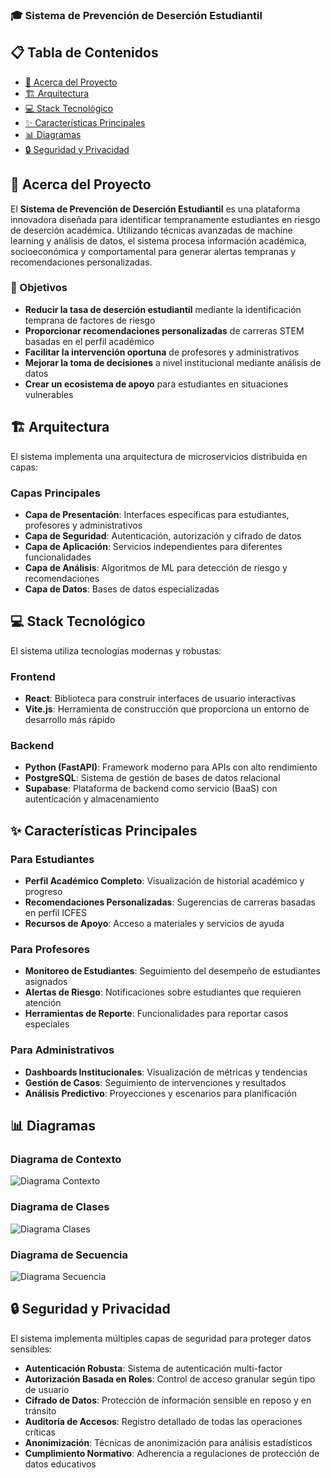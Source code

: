 ### 🎓 Sistema de Prevención de Deserción Estudiantil

## 📋 Tabla de Contenidos

- [🚀 Acerca del Proyecto](#-acerca-del-proyecto)
- [🏗️ Arquitectura](#%EF%B8%8F-arquitectura)
- [💻 Stack Tecnológico](#-stack-tecnológico)
- [✨ Características Principales](#-características-principales)
- [📊 Diagramas](#-diagramas)
- [🔒 Seguridad y Privacidad](#-seguridad-y-privacidad)

## 🚀 Acerca del Proyecto

El **Sistema de Prevención de Deserción Estudiantil** es una plataforma innovadora diseñada para identificar tempranamente estudiantes en riesgo de deserción académica. Utilizando técnicas avanzadas de machine learning y análisis de datos, el sistema procesa información académica, socioeconómica y comportamental para generar alertas tempranas y recomendaciones personalizadas.

### 🎯 Objetivos

- **Reducir la tasa de deserción estudiantil** mediante la identificación temprana de factores de riesgo
- **Proporcionar recomendaciones personalizadas** de carreras STEM basadas en el perfil académico
- **Facilitar la intervención oportuna** de profesores y administrativos
- **Mejorar la toma de decisiones** a nivel institucional mediante análisis de datos
- **Crear un ecosistema de apoyo** para estudiantes en situaciones vulnerables


## 🏗️ Arquitectura

El sistema implementa una arquitectura de microservicios distribuida en capas:

### Capas Principales

- **Capa de Presentación**: Interfaces específicas para estudiantes, profesores y administrativos
- **Capa de Seguridad**: Autenticación, autorización y cifrado de datos
- **Capa de Aplicación**: Servicios independientes para diferentes funcionalidades
- **Capa de Análisis**: Algoritmos de ML para detección de riesgo y recomendaciones
- **Capa de Datos**: Bases de datos especializadas


## 💻 Stack Tecnológico

El sistema utiliza tecnologías modernas y robustas:

### Frontend

- **React**: Biblioteca para construir interfaces de usuario interactivas
- **Vite.js**: Herramienta de construcción que proporciona un entorno de desarrollo más rápido


### Backend

- **Python (FastAPI)**: Framework moderno para APIs con alto rendimiento
- **PostgreSQL**: Sistema de gestión de bases de datos relacional
- **Supabase**: Plataforma de backend como servicio (BaaS) con autenticación y almacenamiento

## ✨ Características Principales

### Para Estudiantes

- **Perfil Académico Completo**: Visualización de historial académico y progreso
- **Recomendaciones Personalizadas**: Sugerencias de carreras basadas en perfil ICFES
- **Recursos de Apoyo**: Acceso a materiales y servicios de ayuda


### Para Profesores

- **Monitoreo de Estudiantes**: Seguimiento del desempeño de estudiantes asignados
- **Alertas de Riesgo**: Notificaciones sobre estudiantes que requieren atención
- **Herramientas de Reporte**: Funcionalidades para reportar casos especiales


### Para Administrativos

- **Dashboards Institucionales**: Visualización de métricas y tendencias
- **Gestión de Casos**: Seguimiento de intervenciones y resultados
- **Análisis Predictivo**: Proyecciones y escenarios para planificación


## 📊 Diagramas

### Diagrama de Contexto

![Diagrama Contexto](https://github.com/user-attachments/assets/02741530-1059-4d14-baa8-bc27f2e8ea1e)




### Diagrama de Clases

![Diagrama Clases](https://github.com/user-attachments/assets/c5ab61d0-b68f-4682-95d4-5c9eeb244fcc)


### Diagrama de Secuencia


![Diagrama Secuencia](https://github.com/user-attachments/assets/6ef8dbcc-d9f2-4961-8215-dcc12a97e35f)



## 🔒 Seguridad y Privacidad

El sistema implementa múltiples capas de seguridad para proteger datos sensibles:

- **Autenticación Robusta**: Sistema de autenticación multi-factor
- **Autorización Basada en Roles**: Control de acceso granular según tipo de usuario
- **Cifrado de Datos**: Protección de información sensible en reposo y en tránsito
- **Auditoría de Accesos**: Registro detallado de todas las operaciones críticas
- **Anonimización**: Técnicas de anonimización para análisis estadísticos
- **Cumplimiento Normativo**: Adherencia a regulaciones de protección de datos educativos

